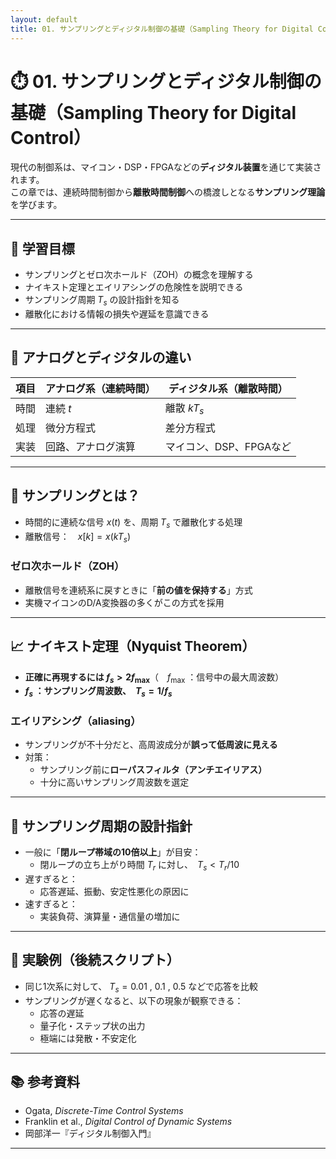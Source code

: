 ```yaml
---
layout: default
title: 01. サンプリングとディジタル制御の基礎（Sampling Theory for Digital Control）
---
```


<!-- MathJax support for both inline and block math -->
<script type="text/javascript">
  window.MathJax = {
    tex: { inlineMath: [['$', '$'], ['\\(', '\\)']] },
    svg: { fontCache: 'global' }
  };
</script>
<script type="text/javascript"
  async
  src="https://cdn.jsdelivr.net/npm/mathjax@3/es5/tex-mml-chtml.js">
</script>

# ⏱️ 01. サンプリングとディジタル制御の基礎（Sampling Theory for Digital Control）

現代の制御系は、マイコン・DSP・FPGAなどの**ディジタル装置**を通じて実装されます。  
この章では、連続時間制御から**離散時間制御**への橋渡しとなる**サンプリング理論**を学びます。

---

## 🎯 学習目標

- サンプリングとゼロ次ホールド（ZOH）の概念を理解する  
- ナイキスト定理とエイリアシングの危険性を説明できる  
- サンプリング周期 $T_s$ の設計指針を知る  
- 離散化における情報の損失や遅延を意識できる

---

## 📏 アナログとディジタルの違い

| 項目 | アナログ系（連続時間） | ディジタル系（離散時間） |
|------|--------------------------|----------------------------|
| 時間 | 連続 $t$                 | 離散 $kT_s$                |
| 処理 | 微分方程式              | 差分方程式                 |
| 実装 | 回路、アナログ演算     | マイコン、DSP、FPGAなど   |

---

## 📐 サンプリングとは？

- 時間的に連続な信号 $x(t)$ を、周期 $T_s$ で離散化する処理  
- 離散信号：　$x[k] = x(kT_s)$

### ゼロ次ホールド（ZOH）

- 離散信号を連続系に戻すときに「**前の値を保持する**」方式  
- 実機マイコンのD/A変換器の多くがこの方式を採用

---

## 📈 ナイキスト定理（Nyquist Theorem）

- **正確に再現するには $f_s > 2f_{\text{max}}$**（　$f_{\text{max}}$ ：信号中の最大周波数）  
- **$f_s$ ：サンプリング周波数、　$T_s = 1/f_s$**

### エイリアシング（aliasing）

- サンプリングが不十分だと、高周波成分が**誤って低周波に見える**
- 対策：
  - サンプリング前に**ローパスフィルタ（アンチエイリアス）**
  - 十分に高いサンプリング周波数を選定

---

## 🧠 サンプリング周期の設計指針

- 一般に「**閉ループ帯域の10倍以上**」が目安：
  - 閉ループの立ち上がり時間 $T_r$ に対し、　$T_s < T_r / 10$
- 遅すぎると：
  - 応答遅延、振動、安定性悪化の原因に
- 速すぎると：
  - 実装負荷、演算量・通信量の増加に

---

## 🧪 実験例（後続スクリプト）

- 同じ1次系に対して、 $T_s = 0.01$  , $0.1$ , $0.5$ などで応答を比較  
- サンプリングが遅くなると、以下の現象が観察できる：
  - 応答の遅延
  - 量子化・ステップ状の出力
  - 極端には発散・不安定化

---

## 📚 参考資料

- Ogata, *Discrete-Time Control Systems*  
- Franklin et al., *Digital Control of Dynamic Systems*  
- 岡部洋一『ディジタル制御入門』

---
